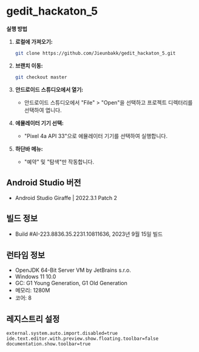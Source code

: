 # gedit_hackaton_5

**실행 방법**

1. **로컬에 가져오기:**
    ```bash
    git clone https://github.com/Jieunbakk/gedit_hackaton_5.git
    ```

2. **브랜치 이동:**
    ```bash
    git checkout master
    ```

3. **안드로이드 스튜디오에서 열기:**
    - 안드로이드 스튜디오에서 "File" > "Open"을 선택하고 프로젝트 디렉터리를 선택하여 엽니다.

4. **에뮬레이터 기기 선택:**
    - "Pixel 4a API 33"으로 에뮬레이터 기기를 선택하여 실행합니다.

5. **하단바 메뉴:**
    - "예약" 및 "탐색"만 작동합니다.

## Android Studio 버전
- Android Studio Giraffe | 2022.3.1 Patch 2

## 빌드 정보
- Build #AI-223.8836.35.2231.10811636, 2023년 9월 15일 빌드

## 런타임 정보
- OpenJDK 64-Bit Server VM by JetBrains s.r.o.
- Windows 11 10.0
- GC: G1 Young Generation, G1 Old Generation
- 메모리: 1280M
- 코어: 8

## 레지스트리 설정
```plaintext
external.system.auto.import.disabled=true
ide.text.editor.with.preview.show.floating.toolbar=false
documentation.show.toolbar=true
